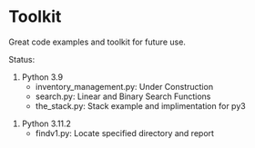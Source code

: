 # Toolkit
Great code examples and toolkit for future use.


Status:
<ol>
    <li>Python 3.9
        <ul>
            <li>inventory_management.py: Under Construction</li>
            <li>search.py: Linear and Binary Search Functions</li>
            <li>the_stack.py: Stack example and implimentation for py3</li>
        </ul>
    </li>
</ol>
<ol>
    <li>Python 3.11.2
        <ul>
            <li>findv1.py: Locate specified directory and report</li>
        </ul>
    </li>
</ol>
